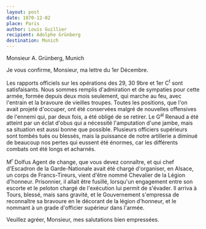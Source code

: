 ```yaml
---
layout: post
date: 1870-12-02
place: Paris
author: Louis Guillier
recipient: Adolphe Grünberg
destination: Munich
---
```


Monsieur A. Grünberg, Munich


Je vous confirme, Monsieur, ma lettre du 1er Décembre.

Les rapports officiels sur les opérations des 29, 30 9bre et 1er C<sup>t</sup> sont
satisfaisants.
Nous sommes remplis d'admiration et de sympaties pour cette armée, formée
depuis deux mois seulement, qui marche au feu, avec l'entrain et la bravoure de
vieilles troupes.
Toutes les positions, que l'on avait projeté d'occuper, ont été conservées
malgré de nouvelles offensives de l'ennemi qui, par deux fois, a été obligé de
se retirer.
Le G<sup>al</sup> Renaud a été atteint par un éclat d'obus qui a nécessité l'amputation
d'une jambe, mais sa situation est aussi bonne que possible. Plusieurs
officiers supérieurs sont tombés tués ou blessés, mais la puissance de notre
artillerie a diminué de beaucoup nos pertes qui eussent été énormes, car les
différents combats ont été longs et acharnés.

M<sup>r</sup> Dolfus Agent de change, que vous devez connaître, et qui chef d'Escadron de
la Garde-Nationale avait été chargé d'organiser, en Alsace, un corps de
Francs-Tireurs, vient d'être nommé Chevalier de la Légion d'honneur.
Prisonnier, il allait être fusillé, lorsqu'un engagement entre son escorte et
le peloton chargé de l'exécution lui permit de s'évader.
Il arriva à Tours, blessé, mais sans gravité, et le Gouvernement s'empressa de
reconnaître sa bravoure en le décorant de la légion d'honneur, et le nommant
à un grade d'officier supérieur dans l'armée.

Veuillez agréer, Monsieur, mes salutations bien empressées.
